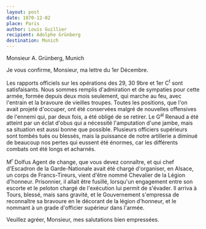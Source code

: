 ```yaml
---
layout: post
date: 1870-12-02
place: Paris
author: Louis Guillier
recipient: Adolphe Grünberg
destination: Munich
---
```


Monsieur A. Grünberg, Munich


Je vous confirme, Monsieur, ma lettre du 1er Décembre.

Les rapports officiels sur les opérations des 29, 30 9bre et 1er C<sup>t</sup> sont
satisfaisants.
Nous sommes remplis d'admiration et de sympaties pour cette armée, formée
depuis deux mois seulement, qui marche au feu, avec l'entrain et la bravoure de
vieilles troupes.
Toutes les positions, que l'on avait projeté d'occuper, ont été conservées
malgré de nouvelles offensives de l'ennemi qui, par deux fois, a été obligé de
se retirer.
Le G<sup>al</sup> Renaud a été atteint par un éclat d'obus qui a nécessité l'amputation
d'une jambe, mais sa situation est aussi bonne que possible. Plusieurs
officiers supérieurs sont tombés tués ou blessés, mais la puissance de notre
artillerie a diminué de beaucoup nos pertes qui eussent été énormes, car les
différents combats ont été longs et acharnés.

M<sup>r</sup> Dolfus Agent de change, que vous devez connaître, et qui chef d'Escadron de
la Garde-Nationale avait été chargé d'organiser, en Alsace, un corps de
Francs-Tireurs, vient d'être nommé Chevalier de la Légion d'honneur.
Prisonnier, il allait être fusillé, lorsqu'un engagement entre son escorte et
le peloton chargé de l'exécution lui permit de s'évader.
Il arriva à Tours, blessé, mais sans gravité, et le Gouvernement s'empressa de
reconnaître sa bravoure en le décorant de la légion d'honneur, et le nommant
à un grade d'officier supérieur dans l'armée.

Veuillez agréer, Monsieur, mes salutations bien empressées.
